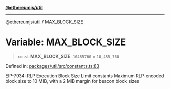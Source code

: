 [**@ethereumjs/util**](../README.md)

***

[@ethereumjs/util](../README.md) / MAX\_BLOCK\_SIZE

# Variable: MAX\_BLOCK\_SIZE

> `const` **MAX\_BLOCK\_SIZE**: `10485760` = `10_485_760`

Defined in: [packages/util/src/constants.ts:83](https://github.com/ethereumjs/ethereumjs-monorepo/blob/master/packages/util/src/constants.ts#L83)

EIP-7934: RLP Execution Block Size Limit constants
Maximum RLP-encoded block size to 10 MiB, with a 2 MiB margin for beacon block sizes
